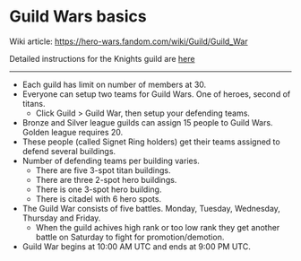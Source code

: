 # Guild Wars basics

Wiki article: https://hero-wars.fandom.com/wiki/Guild/Guild_War

Detailed instructions for the Knights guild are [here](guild_wars_instructions.md)

----

- Each guild has limit on number of members at 30.
- Everyone can setup two teams for Guild Wars. One of heroes, second of titans.
  - Click Guild > Guild War, then setup your defending teams.
- Bronze and Silver league guilds can assign 15 people to Guild Wars. Golden league requires 20.
- These people (called Signet Ring holders) get their teams assigned to defend several buildings.
- Number of defending teams per building varies.
  - There are five 3-spot titan buildings.
  - There are three 2-spot hero buildings.
  - There is one 3-spot hero building.
  - There is citadel with 6 hero spots.
- The Guild War consists of five battles. Monday, Tuesday, Wednesday, Thursday and Friday.
  - When the guild achives high rank or too low rank they get another battle on Saturday to fight for promotion/demotion.
- Guild War begins at 10:00 AM UTC and ends at 9:00 PM UTC.
